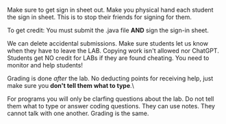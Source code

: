 Make sure to get sign in sheet out. Make you physical hand each student the sign in sheet. This is to stop their friends for signing for them.

To get credit: You must submit the .java file **AND** sign the sign-in sheet.

We can delete accidental submissions. 
Make sure students let us know when they have to leave the LAB. 
Copying work isn't allowed nor ChatGPT. Students get NO credit for LABs if they are found cheating. You need to monitor and help students!

Grading is done *after* the lab. No deducting points for receiving help, just make sure you **don't tell them what to type**.\

For programs you will only be clarfing questions about the lab. Do not tell them what to type or answer coding questions. They can use notes. They cannot talk with one another. Grading is the same.